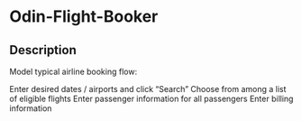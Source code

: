 # Odin-Flight-Booker

## Description

Model typical airline booking flow:

Enter desired dates / airports and click “Search”
Choose from among a list of eligible flights
Enter passenger information for all passengers
Enter billing information
